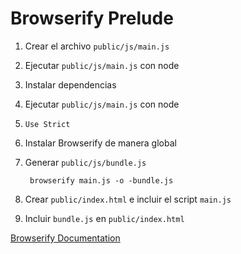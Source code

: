 Browserify Prelude
==================

1. Crear el archivo `public/js/main.js`
2. Ejecutar `public/js/main.js` con node
3. Instalar dependencias
4. Ejecutar `public/js/main.js` con node
5. `Use Strict`
5. Instalar Browserify de manera global
6. Generar `public/js/bundle.js`

        browserify main.js -o -bundle.js
8. Crear `public/index.html` e incluir el script `main.js`
9. Incluir `bundle.js` en `public/index.html`




[Browserify Documentation](https://www.google.com)
